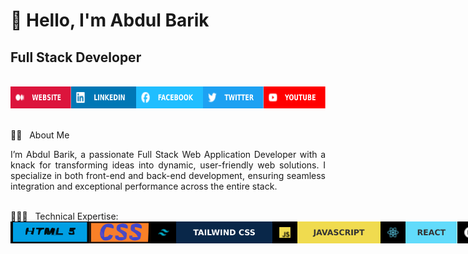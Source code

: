 <h1> 👋 Hello, I'm Abdul Barik </h1>
<b><h2>Full Stack Developer</h2></b>

<br>

<div style="display: flex">
  <a href="https://abdul-barik-portfolio.vercel.app/" target="_blank"> <img src="images/WEBSITE.svg" alt="" height="35px" width="auto"></a>
  <a href="https://www.linkedin.com/in/abdul-barik1997/" target="_blank"> <img src="images/LINKEDIN.svg" alt="" height="35px" width="auto"></a>
  <a href="https://www.facebook.com/Abdul.Barik.1997" target="_blank"><img src="images/FACEBOOK.svg" alt="" height="35px" width="auto"></a>
   <a href="https://twitter.com/Md_Abdul_Barik" target="_blank"><img src="images/TWITTER.svg" alt="" height="35px" width="auto"></a>
   <a href="https://www.youtube.com/@abdulbarik8716" target="_blank"><img src="images/YOUTUBE.svg" alt="" height="35px" width="auto"></a>
</div>
<br>

👨‍🏫 &nbsp; About Me

<p align="justify">
I’m Abdul Barik, a passionate Full Stack Web Application Developer with a knack for transforming ideas into dynamic, user-friendly web solutions. I specialize in both front-end and back-end development, ensuring seamless integration and exceptional performance across the entire stack.
</p>

<br>
👨🏽‍💻 &nbsp; Technical Expertise:
<div style="display: flex">
   <img src="images/html.svg" alt="HTML" height="35px" width="auto">
   <img src="images/css.svg" alt="CSS" height="35px" width="auto">
   <img src="images/t-css.svg" alt="TAILWIND CSS" height="35px" width="auto">
   <img src="images/javascript.svg" alt="JavaScript" height="35px" width="auto">
   <img src="images/react.svg" alt="React" height="35px" width="auto">
   <img src="images/next.svg" alt="Next" height="35px" width="auto">
   <img src="images/node.svg" alt="Node" height="35px" width="auto">
   <img src="images/express.svg" alt="ExpressJs" height="35px" width="auto">
   <img src="images/python.svg" alt="Python" height="35px" width="auto">
   <img src="images/mongobd.svg" alt="MongoDB" height="35px" width="auto">
   <img src="images/mysql.svg" alt="MySQL" height="35px" width="auto">
   <img src="images/postgresql.svg" alt="PostgreSQL" height="35px" width="auto">
   <img src="images/vscode.svg" alt="vscode" height="35px" width="auto">
   <img src="images/git.svg" alt="it" height="35px" width="auto">
   <img src="images/ci-cd.svg" alt="CI/CD" height="35px" width="auto">
   <img src="images/docker.svg" alt="Docker" height="35px" width="auto">
</div>
